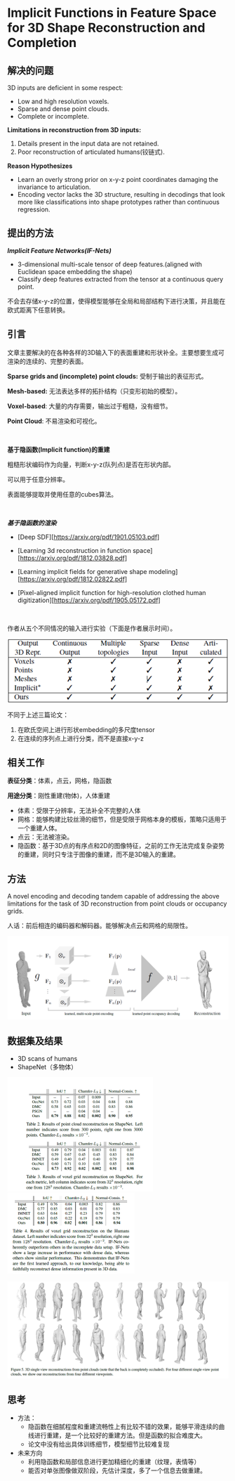 # Implicit Functions in Feature Space for 3D Shape Reconstruction and Completion

## 解决的问题

3D inputs are deficient in some respect:

- Low and high resolution voxels.
- Sparse and dense point clouds.
- Complete or incomplete.

**Limitations in reconstruction from 3D inputs:**

1. Details present in the input data are not retained.
2. Poor reconstruction of articulated humans(铰链式).

**Reason Hypothesizes**

- Learn an overly strong prior on x-y-z point coordinates damaging the invariance to articulation.
- Encoding vector lacks the 3D structure, resulting in decodings that look more like classifications into shape prototypes rather than continuous regression.

## 提出的方法

***Implicit Feature Networks(IF-Nets)***

- 3-dimensional multi-scale tensor of deep features.(aligned with Euclidean space embedding the shape)
- Classify deep features extracted from the tensor at a continuous query point.

不会去存储x-y-z的位置，使得模型能够在全局和局部结构下进行决策，并且能在欧式距离下任意转换。

## 引言

文章主要解决的在各种各样的3D输入下的表面重建和形状补全。主要想要生成可渲染的连续的、完整的表面。

**Sparse grids and (incomplete) point clouds:** 受制于输出的表征形式。

**Mesh-based:** 无法表达多样的拓扑结构（只变形初始的模型）。

**Voxel-based**: 大量的内存需要，输出过于粗糙，没有细节。

**Point Cloud**: 不易渲染和可视化。&nbsp;

&nbsp;

**基于隐函数(Implicit function)的重建**

粗糙形状编码作为向量，判断x-y-z(队列点)是否在形状内部。

可以用于任意分辨率。

表面能够提取并使用任意的cubes算法。

&nbsp;

***基于隐函数的渲染***

- [Deep SDF][https://arxiv.org/pdf/1901.05103.pdf]

- [Learning 3d reconstruction in function space][https://arxiv.org/pdf/1812.03828.pdf]

- [Learning implicit fields for generative shape modeling][https://arxiv.org/pdf/1812.02822.pdf]
- [Pixel-aligned implicit function for high-resolution clothed human digitization][https://arxiv.org/pdf/1905.05172.pdf]

&nbsp;

作者从五个不同情况的输入进行实验（下面是作者展示时间）。

![image-20210524212645927](images/IF-Nets/image-20210524212645927.png)

不同于上述三篇论文：

1. 在欧氏空间上进行形状embedding的多尺度tensor
2. 在连续的序列点上进行分类，而不是直接x-y-z

## 相关工作

**表征分类**：体素，点云，网格，隐函数

**用途分类**：刚性重建(物体)，人体重建

- 体素：受限于分辨率，无法补全不完整的人体
- 网格：能够构建比较丝滑的细节，但是受限于网格本身的模板，策略只适用于一个重建人体。
- 点云：无法被渲染。
- 隐函数：基于3D点的有序点和2D的图像特征，之前的工作无法完成复杂姿势的重建，同时只专注于图像的重建，而不是3D输入的重建。

## 方法

A novel encoding and decoding tandem capable of addressing the above limitations for the task of 3D reconstruction from point clouds or occupancy grids.

人话：前后相连的编码器和解码器。能够解决点云和网格的局限性。

![image-20210527103235550](images/IF-Nets/image-20210527103235550.png)

## 数据集及结果

- 3D scans of humans
- ShapeNet（多物体）

<img src="images/IF-Nets/image-20210527103849859.png" alt="image-20210527103849859" style="zoom:50%;" /><img src="images/IF-Nets/image-20210527103922186.png" alt="image-20210527103922186" style="zoom:50%;" />

![image-20210527103951810](images/IF-Nets/image-20210527103951810.png)

## 思考

- 方法：
  - 隐函数在细腻程度和重建流畅性上有比较不错的效果，能够平滑连续的曲线进行重建，是一个比较好的重建方法。但是函数的拟合难度大。
  - 论文中没有给出具体训练细节，模型细节比较难复现
- 未来方向
  - 利用隐函数和局部信息进行更加精细化的重建（纹理，表情等）
  - 能否对单张图像做双阶段，先估计深度，多了一个信息去做重建。
